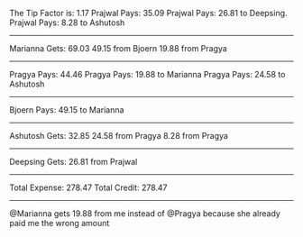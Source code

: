 The Tip Factor is:  1.17
Prajwal Pays:  35.09
Prajwal Pays: 26.81 to Deepsing.
Prajwal Pays:  8.28 to Ashutosh
*****
Marianna  Gets:  69.03
49.15 from Bjoern
19.88  from Pragya
*****
Pragya Pays:  44.46
Pragya Pays:  19.88 to Marianna
Pragya Pays:  24.58 to Ashutosh
*****
Bjoern Pays:  49.15  to Marianna
*****
Ashutosh Gets:  32.85
24.58 from Pragya
8.28 from Pragya
*****
Deepsing Gets:  26.81  from Prajwal
******************************
Total Expense:  278.47
Total Credit:  278.47
******************************

@Marianna gets 19.88 from me instead of @Pragya  because she already paid me the wrong amount
